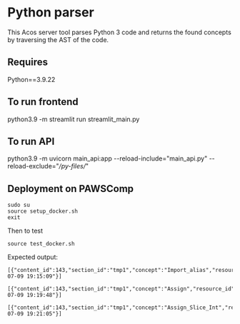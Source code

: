 # Python parser

This Acos server tool parses Python 3 code and
returns the found concepts by traversing the AST
of the code.


## Requires 
Python==3.9.22

## To run frontend
python3.9 -m streamlit run streamlit_main.py

## To run API
python3.9 -m uvicorn main_api:app --reload-include="main_api.py" --reload-exclude="*/py-files/*"

## Deployment on PAWSComp

```
sudo su
source setup_docker.sh
exit
```

Then to test

```
source test_docker.sh
```

Expected output:
```
[{"content_id":143,"section_id":"tmp1","concept":"Import_alias","resource_id":"pfe","is_active":1,"date_added":"2025-07-09 19:15:09"}]

[{"content_id":143,"section_id":"tmp1","concept":"Assign","resource_id":"pfe","is_active":1,"date_added":"2025-07-09 19:19:48"}]

[{"content_id":143,"section_id":"tmp1","concept":"Assign_Slice_Int","resource_id":"pfe","is_active":1,"date_added":"2025-07-09 19:21:05"}]
```
